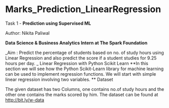 # Marks_Prediction_LinearRegression
Task 1 - **Prediction using Supervised ML**

Author: Nikita Paliwal

**Data Science & Business Analytics Intern at The Spark Foundation**

_Aim : Predict the percentage of students based on no. of study hours using Linear Regression and also predict the score if a student studies for 9.25 hours per day.
_
Linear Regression with Python Scikit Learn
**In this section we will see how the Python Scikit-Learn library for machine learning can be used to implement regression functions. We will start with simple linear regression involving two variables.
**
Dataset

The given dataset has two Columns, one contains no.of study hours and the other one contains the marks scored by him. The dataset can be found at http://bit.ly/w-data

